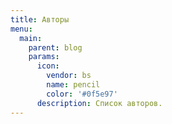 ```yaml
---
title: Авторы
menu:
  main:
    parent: blog
    params:
      icon:
        vendor: bs
        name: pencil
        color: '#0f5e97'
      description: Список авторов.
---
```

